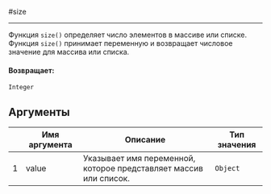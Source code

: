 #size

---

Функция `size()` определяет число элементов в массиве или списке. Функция `size()` принимает переменную и возвращает числовое значение для массива или списка.

#### Возвращает:

`Integer`

## Аргументы

|  | Имя аргумента | Описание | Тип значения |
| --- | --- | --- | --- |
| 1 | value | Указывает имя переменной, которое представляет массив или список. | `Object` |

